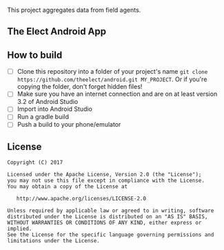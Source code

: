 
This project aggregates data from field agents.

## The Elect Android App

## How to build

- [ ] Clone this repository into a folder of your project's name `git clone https://github.com/theelect/android.git MY_PROJECT`. Or if you're copying the folder, don't forget hidden files!
- [ ] Make sure you have an internet connection and are on at least version 3.2 of Android Studio
- [ ] Import into Android Studio
- [ ] Run a gradle build
- [ ] Push a build to your phone/emulator

## License

    Copyright (C) 2017 

    Licensed under the Apache License, Version 2.0 (the "License");
    you may not use this file except in compliance with the License.
    You may obtain a copy of the License at

       http://www.apache.org/licenses/LICENSE-2.0

    Unless required by applicable law or agreed to in writing, software
    distributed under the License is distributed on an "AS IS" BASIS,
    WITHOUT WARRANTIES OR CONDITIONS OF ANY KIND, either express or implied.
    See the License for the specific language governing permissions and
    limitations under the License.
